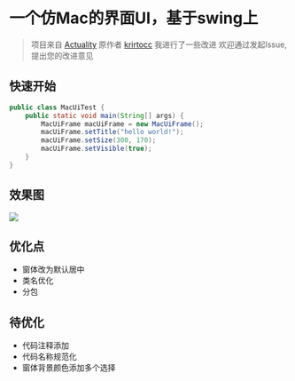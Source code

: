 # 一个仿Mac的界面UI，基于swing上

> 项目来自 [Actuality](https://github.com/krirtocc/Actuality)
> 原作者 [krirtocc](https://github.com/krirtocc)
> 我进行了一些改进
> 欢迎通过发起Issue, 提出您的改进意见

## 快速开始

```java
public class MacUiTest {
    public static void main(String[] args) {
        MacUiFrame macUiFrame = new MacUiFrame();
        macUiFrame.setTitle("hello world!");
        macUiFrame.setSize(300, 170);
        macUiFrame.setVisible(true);
    }
}
```

## 效果图

![](https://ws1.sinaimg.cn/large/006tNc79ly1fzgzh5vev5j308c04qt8j.jpg)

## 优化点

- 窗体改为默认居中
- 类名优化
- 分包

## 待优化

- 代码注释添加
- 代码名称规范化
- 窗体背景颜色添加多个选择